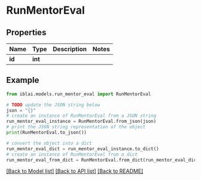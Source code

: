 # RunMentorEval


## Properties

Name | Type | Description | Notes
------------ | ------------- | ------------- | -------------
**id** | **int** |  | 

## Example

```python
from iblai.models.run_mentor_eval import RunMentorEval

# TODO update the JSON string below
json = "{}"
# create an instance of RunMentorEval from a JSON string
run_mentor_eval_instance = RunMentorEval.from_json(json)
# print the JSON string representation of the object
print(RunMentorEval.to_json())

# convert the object into a dict
run_mentor_eval_dict = run_mentor_eval_instance.to_dict()
# create an instance of RunMentorEval from a dict
run_mentor_eval_from_dict = RunMentorEval.from_dict(run_mentor_eval_dict)
```
[[Back to Model list]](../README.md#documentation-for-models) [[Back to API list]](../README.md#documentation-for-api-endpoints) [[Back to README]](../README.md)


